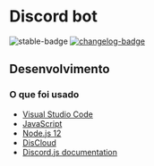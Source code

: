# Discord bot

![stable-badge] [![changelog-badge]][changelog]

## Desenvolvimento
### O que foi usado

- [Visual Studio Code]
- [JavaScript]
- [Node.js 12]
- [DisCloud]
- [Discord.js documentation]

[JavaScript]: https://devdocs.io/javascript/
[Node.js 12]: https://nodejs.org/en/download/
[DisCloud]: https://discloudbot.com/
[Discord.js documentation]: https://discord.js.org/
[Visual Studio Code]: https://code.visualstudio.com/
[GameGuardian]: https://gameguardian.net/
[changelog]: https://github.com/thomassolcia/Discord-BOT/blob/master/Changelog.md
[stable-badge]: https://img.shields.io/badge/stable-v2.0-blue
[changelog-badge]: https://img.shields.io/badge/changelog-v2.0-blue
